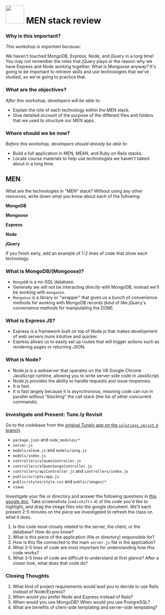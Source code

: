 # <img src="https://cloud.githubusercontent.com/assets/7833470/10899314/63829980-8188-11e5-8cdd-4ded5bcb6e36.png" height="60"> MEN stack review

### Why is this important?
<!-- framing the "why" in big-picture/real world examples -->
*This workshop is important because:*

We haven't touched MongoDB, Express, Node, and jQuery in a long time! You may not remember the roles that jQuery plays or the reason why we have Express and Node working together. What is Mongoose anyway? It's going to be important to retrieve skills and use technologies that we've studied, so we're going to practice that.

### What are the objectives?
<!-- specific/measurable goal for students to achieve -->
*After this workshop, developers will be able to:*

- Explain the role of each technology within the MEN stack.
- Give detailed account of the purpose of the different files and folders that we used to structure our MEN apps.

### Where should we be now?
<!-- call out the skills that are prerequisites -->
*Before this workshop, developers should already be able to:*

- Build a full application in MEN, MEAN, and Ruby on Rails stacks.
- Locate course materials to help use technologies we haven't talked about in a long time.


<!-- #### Consider the following statement

*Ruby on Rails is superior to the MEAN stack because Ruby is a much more beautiful
and feature-rich language than Javascript. Rails is designed to expedite
development time because it has built in structures to facilitate CRUD and
many other common web development tasks.*

Take two minutes to write down your reaction.


#### Now, consider the following statement

*The MEAN stack is better than Rails because it is all JavaScript, the native language of the web.
Node's built-in V8 JS engine makes the MEAN stack app far faster than a Ruby on
Rails app. Angular creates dynamic, single page apps which are more intuitive to write
than the `.erb` style templating of Rails apps.*

Take two minutes to write down your reaction. -->


## MEN
What are the technologies in "MEN" stack? Without using any other resources, write down what you know about each of the following:

**MongoDB**

**Mongoose**

**Express**

<!-- **AngularJS** -->

**Node**

**jQuery**

If you finish early, add an example of 1-2 lines of code that show each technology.

### What is MongoDB/(Mongoose)?

* `MongoDB` is a no-SQL database.
* Generally we will not be interacting _directly_ with MongoDB, instead we'll be working with `mongoose`.
* `Mongoose` is a library or "wrapper" that gives us a bunch of convenience methods for working with MongoDB records (kind of like jQuery's convenience methods for manipulating the DOM).

### What is Express JS?
- Express is a framework built on top of Node.js that makes development of web servers more intuitive and quicker.
- Express allows us to easily set up routes that will trigger actions such as rendering pages or returning JSON.

<!-- ### What is AngularJS

From the [Angular Guide Introduction](https://docs.angularjs.org/guide/introduction):

* A "framework for dynamic web apps"
* "Lets you use HTML as your template language" and helps you "extend HTML's syntax"
* "Handles all of the DOM and AJAX glue code you once wrote by hand and puts it in a well-defined structure"
* Is "opinionated about how a CRUD application should be built"
* Comes with "Data-binding, basic templating directives, form validation, routing, deep-linking, reusable components and dependency injection"
* "Angular simplifies application development by presenting a higher level of abstraction to the developer"
* "Not every app is a good fit for Angular. Angular was built with the CRUD application in mind."
-->

### What is Node?
- Node.js is a webserver that operates on the V8 Google Chrome JavaScript runtime, allowing you to write server-side code in JavaScript.
- Node.js provides the ability to handle requests and issue responses.
- It is fast.
- It is fast largely because it is asynchronous, meaning code can run in parallel without "blocking" the call stack (the list of other concurrent commands).


### Investigate and Present: Tune.ly Revisit

Go to the codebase from the [original Tunely app on the `solutions_sprint_6` branch](https://github.com/sf-wdi-34/tunely/tree/34/solutions-sprint-6). 

* `package.json` and `node_modules/*`
* `server.js`
* `models/album.js` and `models/song.js`
* `models/index.js`
* `controllers/albumsController.js`
* `controllers/albumsSongsController.js`
* `controllers/apiController.js` and `controllers/index.js`
* `public/scripts/app.js`
* `public/styles/style.css` and `public/images/*`
* `views`


Investigate your file or directory and answer the following questions in [this google doc](https://docs.google.com/document/d/1I4cJe7c6PXEHi3c4H4KxGCqBphhW-WMq_jw4QW0tmwE/edit?usp=sharing). Take screenshots (`cmd`+`shift`+ `4`) of the code you'd like to highlight, and drag the image files into the google document.  We'll each present 2-5 minutes on the piece we investigated to refresh the class on what it does.

1. Is this code most closely related to the server, the client, or the database?  How do you know?
1. What is this piece of the application (file or directory) responsible for?
1. How is this file connected to the main `server.js` file in the applciation?
1. What 3-5 lines of code are most important for understanding how this code works?
1. What 3-5 lines of code are difficult to understand at first glance? After a closer look, what does that code do?


<!-- ## Resources:
* [An intro to Mongo/Express/Node from WDI25](https://github.com/SF-WDI-LABS/shared_modules/tree/master/03-angular-mean/intro-mean/25)
-->

### Closing Thoughts

1. What kind of project requirements would lead you to decide to use Rails instead of Node/Express?
1. When would you prefer Node and Express instead of Rails?
1. When would you use MongoDB? When would you use PostgreSQL?
1. What are benefits of client-side templating and server-side templating?
